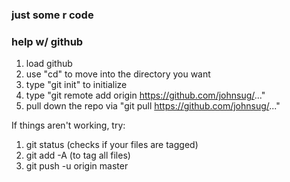 ### just some r code

### help w/ github
1. load github
2. use "cd" to move into the  directory you want
3. type "git init" to initialize
4. type "git remote add origin https://github.com/johnsug/..."
5. pull down the repo via "git pull https://github.com/johnsug/..."

If things aren't working, try:

1. git status (checks if your files are tagged)
2. git add -A (to tag all files)
3. git push -u origin master



